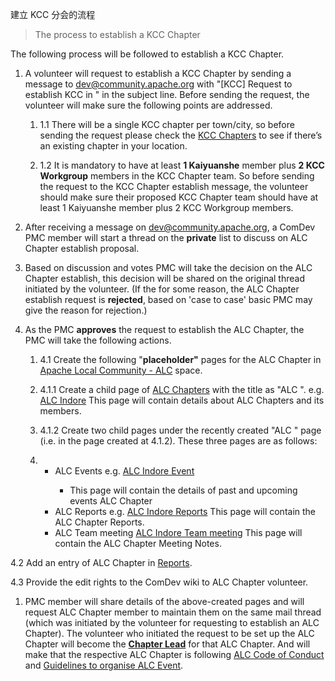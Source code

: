 建立 KCC 分会的流程

> The process to establish a KCC Chapter

The following process will be followed to establish a KCC Chapter.

1. A volunteer will request to establish a KCC Chapter by sending a message to [dev@community.apache.org](mailto:dev@community.apache.org) with "[KCC] Request to establish KCC in <name-of-your-town-or-city>" in the subject line. Before sending the request, the volunteer will make sure the following points are addressed.

   1.  1.1 There will be a single KCC chapter per town/city, so before sending the request please check the [KCC Chapters](https://kaiyuanshe.feishu.cn/wiki/Gxq4wnbX5iyehdkC4ukcBv9AnRc) to see if there’s an existing chapter in your location.

   2.  1.2 It is mandatory to have at least **1 Kaiyuanshe** member plus **2 KCC Workgroup** members in the KCC Chapter team. So before sending the request to the KCC Chapter establish message, the volunteer should make sure their proposed KCC Chapter team should have at least 1 Kaiyuanshe member plus 2 KCC Workgroup members.

2. After receiving a message on [dev@community.apache.org](mailto:dev@community.apache.org), a ComDev PMC member will start a thread on the **private** list to discuss on ALC Chapter establish proposal.

3. Based on discussion and votes PMC will take the decision on the ALC Chapter establish, this decision will be shared on the original thread initiated by the volunteer. (If the for some reason, the ALC Chapter establish request is **rejected**, based on 'case to case' basic PMC may give the reason for rejection.)

4. As the PMC **approves** the request to establish the ALC Chapter, the PMC will take the following actions.

   1.  4.1 Create the following "**placeholder"** pages for the ALC Chapter in [Apache Local Community - ALC](https://cwiki.apache.org/confluence/display/COMDEV/Apache+Local+Community+-+ALC) space.

   2.   4.1.1 Create a child page of [ALC Chapters](https://cwiki.apache.org/confluence/display/COMDEV/ALC+Chapters) with the title as "ALC <name-of-alc>". e.g. [ALC Indore](https://cwiki.apache.org/confluence/display/COMDEV/ALC+Indore) This page will contain details about ALC Chapters and its members.

   3.   4.1.2 Create two child pages under the recently created "ALC <name-of-alc>" page (i.e. in the page created at 4.1.2). These three pages are as follows:

   4. - ALC <name-of-alc> Events e.g. [ALC Indore Event](https://cwiki.apache.org/confluence/display/COMDEV/ALC+Indore+Events)
        -    This page will contain the details of past and upcoming events ALC Chapter
      - ALC <name-of-alc> Reports e.g. [ALC Indore Reports](https://cwiki.apache.org/confluence/display/COMDEV/ALC+Indore+Reports) This page will contain the ALC Chapter Reports.
      - ALC <name-of-alc> Team meeting [ALC Indore Team meeting](https://cwiki.apache.org/confluence/display/COMDEV/ALC+Indore+Team+meeting) This page will contain the ALC Chapter Meeting Notes.

4.2 Add an entry of ALC Chapter in [Reports](https://cwiki.apache.org/confluence/display/COMDEV/Reports).

4.3 Provide the edit rights to the ComDev wiki to ALC Chapter volunteer.

1. PMC member will share details of the above-created pages and will request ALC Chapter member to maintain them on the same mail thread (which was initiated by the volunteer for requesting to establish an ALC Chapter). The volunteer who initiated the request to be set up the ALC Chapter will become the **[Chapter Lead](https://cwiki.apache.org/confluence/display/COMDEV/Roles+and+Responsibilities+in+managing+ALC+initiative#RolesandResponsibilitiesinmanagingALCinitiative-ALCChapterLead)** for that ALC Chapter. And will make that the respective ALC Chapter is following [ALC Code of Conduct](https://s.apache.org/alc-code-of-conduct) and [Guidelines to organise ALC Event](https://cwiki.apache.org/confluence/display/COMDEV/Guidelines+to+organise+ALC+Event).